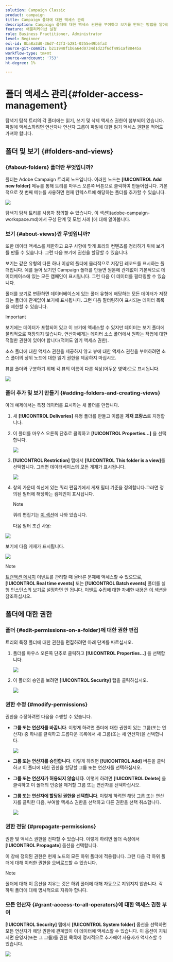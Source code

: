 ```yaml
---
solution: Campaign Classic
product: campaign
title: Campaign 폴더에 대한 액세스 관리
description: Campaign 폴더에 대한 액세스 권한을 부여하고 보기를 만드는 방법을 알아봅니다
feature: 애플리케이션 설정
role: Business Practitioner, Administrator
level: Beginner
exl-id: 0ba8a3d0-36d7-42f3-b281-0255e49b5fa3
source-git-commit: b211948f1b6a64d0734d1d23f6df4951af88445a
workflow-type: tm+mt
source-wordcount: '753'
ht-degree: 1%

---
```


# 폴더 액세스 관리{#folder-access-management}

탐색기 탐색 트리의 각 폴더에는 읽기, 쓰기 및 삭제 액세스 권한이 첨부되어 있습니다. 파일에 액세스하려면 연산자나 연산자 그룹이 파일에 대한 읽기 액세스 권한을 적어도 가져야 합니다.

## 폴더 및 보기 {#folders-and-views}

### {#about-folders} 폴더란 무엇입니까?

폴더는 Adobe Campaign 트리의 노드입니다. 이러한 노드는 **[!UICONTROL Add new folder]** 메뉴를 통해 트리를 마우스 오른쪽 버튼으로 클릭하여 만들어집니다. 기본적으로 첫 번째 메뉴를 사용하면 현재 컨텍스트에 해당하는 폴더를 추가할 수 있습니다.

![](assets/s_ncs_user_add_folder_in_tree.png)

탐색기 탐색 트리를 사용자 정의할 수 있습니다. 이 섹션](adobe-campaign-workspace.md)에서 구성 단계 및 모범 사례 [에 대해 알아봅니다.

### 보기 {#about-views}란 무엇입니까?

또한 데이터 액세스를 제한하고 요구 사항에 맞게 트리의 컨텐츠를 정리하기 위해 보기를 만들 수 있습니다. 그런 다음 보기에 권한을 할당할 수 있습니다.

보기는 같은 유형의 다른 하나 이상의 폴더에 물리적으로 저장된 레코드를 표시하는 폴더입니다. 예를 들어 보기인 Campaign 폴더를 만들면 원본에 관계없이 기본적으로 데이터베이스에 있는 모든 캠페인이 표시됩니다. 그런 다음 이 데이터를 필터링할 수 있습니다.

폴더를 보기로 변환하면 데이터베이스에 있는 폴더 유형에 해당하는 모든 데이터가 저장되는 폴더에 관계없이 보기에 표시됩니다. 그런 다음 필터링하여 표시되는 데이터 목록을 제한할 수 있습니다.

>[!IMPORTANT]
>
>보기에는 데이터가 포함되어 있고 이 보기에 액세스할 수 있지만 데이터는 보기 폴더에 물리적으로 저장되지 않습니다. 연산자에게는 데이터 소스 폴더에서 원하는 작업에 대한 적절한 권한이 있어야 합니다(적어도 읽기 액세스 권한).
>
>소스 폴더에 대한 액세스 권한을 제공하지 않고 뷰에 대한 액세스 권한을 부여하려면 소스 폴더의 상위 노드에 대한 읽기 권한을 제공하지 마십시오.

뷰를 폴더와 구분하기 위해 각 뷰의 이름이 다른 색상(어두운 영역)으로 표시됩니다.

![](assets/s_ncs_user_view_name_color.png)

### 폴더 추가 및 보기 만들기 {#adding-folders-and-creating-views}

아래 예제에서는 특정 데이터를 표시하는 새 폴더를 만듭니다.

1. 새 **[!UICONTROL Deliveries]** 유형 폴더를 만들고 이름을 **게재 프랑스**&#x200B;로 지정합니다.
1. 이 폴더를 마우스 오른쪽 단추로 클릭하고 **[!UICONTROL Properties...]** 을 선택합니다.

   ![](assets/s_ncs_user_add_folder_exple.png)

1. **[!UICONTROL Restriction]** 탭에서 **[!UICONTROL This folder is a view]**&#x200B;를 선택합니다. 그러면 데이터베이스의 모든 게재가 표시됩니다.

   ![](assets/s_ncs_user_add_folder_exple01.png)

1. 창의 가운데 섹션에 있는 쿼리 편집기에서 게재 필터 기준을 정의합니다.그러면 정의된 필터에 해당하는 캠페인이 표시됩니다.

   >[!NOTE]
   >
   >쿼리 편집기는 [이 섹션](../../platform/using/about-queries-in-campaign.md)에 나와 있습니다.

   다음 필터 조건 사용:

![](assets/s_ncs_user_add_folder_exple00.png)

보기에 다음 게재가 표시됩니다.

![](assets/s_ncs_user_add_folder_exple02.png)

>[!NOTE]
>
>[트랜잭션 메시지](../../message-center/using/about-transactional-messaging.md) 이벤트를 관리할 때 올바른 문제에 액세스할 수 있으므로, **[!UICONTROL Real time events]** 또는 **[!UICONTROL Batch events]** 폴더를 실행 인스턴스의 보기로 설정하면 안 됩니다. 이벤트 수집에 대한 자세한 내용은 [이 섹션](../../message-center/using/about-event-processing.md#event-collection)을 참조하십시오.

## 폴더에 대한 권한

### 폴더 {#edit-permissions-on-a-folder}에 대한 권한 편집

트리의 특정 폴더에 대한 권한을 편집하려면 아래 단계를 따르십시오.

1. 폴더를 마우스 오른쪽 단추로 클릭하고 **[!UICONTROL Properties...]** 을 선택합니다.

   ![](assets/s_ncs_user_folder_properties.png)

1. 이 폴더의 승인을 보려면 **[!UICONTROL Security]** 탭을 클릭하십시오.

   ![](assets/s_ncs_user_folder_properties_security.png)

### 권한 수정 {#modify-permissions}

권한을 수정하려면 다음을 수행할 수 있습니다.

* **그룹 또는 연산자를 바꿉니다**. 이렇게 하려면 폴더에 대한 권한이 있는 그룹(또는 연산자) 중 하나를 클릭하고 드롭다운 목록에서 새 그룹(또는 새 연산자)을 선택합니다.

   ![](assets/s_ncs_user_folder_properties_security02.png)

* **그룹 또는 연산자를 승인합니다**. 이렇게 하려면 **[!UICONTROL Add]** 버튼을 클릭하고 이 폴더에 대한 권한을 할당할 그룹 또는 연산자를 선택하십시오.
* **그룹 또는 연산자가 허용되지 않습니다**. 이렇게 하려면 **[!UICONTROL Delete]** 을 클릭하고 이 폴더의 인증을 제거할 그룹 또는 연산자를 선택하십시오.
* **그룹 또는 연산자에 할당된 권한을 선택합니다**. 이렇게 하려면 해당 그룹 또는 연산자를 클릭한 다음, 부여할 액세스 권한을 선택하고 다른 권한을 선택 취소합니다.

   ![](assets/s_ncs_user_folder_properties_security03.png)

### 권한 전달 {#propagate-permissions}

권한 및 액세스 권한을 전파할 수 있습니다. 이렇게 하려면 폴더 속성에서 **[!UICONTROL Propagate]** 옵션을 선택합니다.

이 창에 정의된 권한은 현재 노드의 모든 하위 폴더에 적용됩니다. 그런 다음 각 하위 폴더에 대해 이러한 권한을 오버로드할 수 있습니다.

>[!NOTE]
>
>폴더에 대해 이 옵션을 지우는 것은 하위 폴더에 대해 자동으로 지워지지 않습니다. 각 하위 폴더에 대해 명시적으로 지워야 합니다.

### 모든 연산자 {#grant-access-to-all-operators}에 대한 액세스 권한 부여

**[!UICONTROL Security]** 탭에서 **[!UICONTROL System folder]** 옵션을 선택하면 모든 연산자가 해당 권한에 관계없이 이 데이터에 액세스할 수 있습니다. 이 옵션이 지워지면 운영자(또는 그 그룹)를 권한 목록에 명시적으로 추가해야 사용자가 액세스할 수 있습니다.

![](assets/s_ncs_user_folder_properties_security03b.png)
